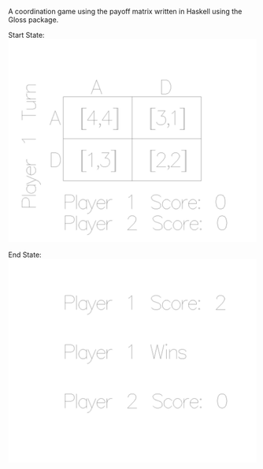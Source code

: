 ﻿A coordination game using the payoff matrix written in Haskell using the Gloss package.

Start State:
![alt text](StartDemo.jpeg)

End State:
![alt text](EndDemo.jpeg)